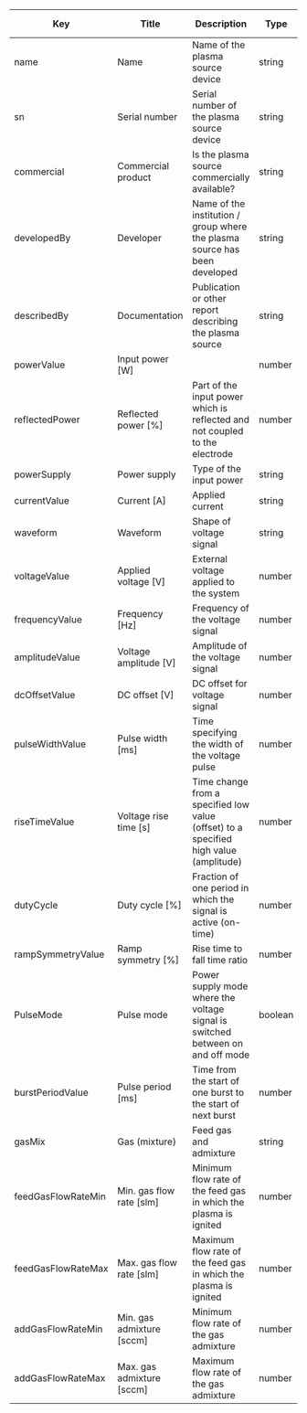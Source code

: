 |  Key                | Title                     | Description                                                                       | Type    | Required | Default value |
| ------------------- | ------------------------- | --------------------------------------------------------------------------------- | ------- | -------- | ------------- |
| name                | Name                      | Name of the plasma source device                                                  | string  | true     |               |
| sn                  | Serial number             | Serial number of the plasma source device                                         | string  | true     |               |
| commercial          | Commercial product        | Is the plasma source commercially available?                                      | string  | true     |               |
| developedBy         | Developer                 | Name of the institution / group where the plasma source has been developed        | string  | true     |               |
| describedBy         | Documentation             | Publication or other report describing the plasma source                          | string  | true     |               |
| powerValue          | Input power [W]           |                                                                                   | number  | true     |               |
| reflectedPower      | Reflected power [%]       | Part of the input power which is reflected and not coupled to the electrode       | number  | false    |               |
| powerSupply         | Power supply              | Type of the input power                                                           | string  | true     |               |
| currentValue        | Current [A]               | Applied current                                                                   | string  | false    |               | 
| waveform            | Waveform                  | Shape of voltage signal                                                           | string  | false    |               | 
| voltageValue        | Applied voltage [V]       | External voltage applied to the system                                            | number  | false    |               |
| frequencyValue      | Frequency [Hz]            | Frequency of the voltage signal                                                   | number  | false    |               | 
| amplitudeValue      | Voltage amplitude [V]     | Amplitude of the voltage signal                                                   | number  | false    |               | 
| dcOffsetValue       | DC offset [V]             | DC offset for voltage signal                                                      | number  | false    |               | 
| pulseWidthValue     | Pulse width [ms]          | Time specifying the width of the voltage pulse                                    | number  | false    |               | 
| riseTimeValue       | Voltage rise time [s]     | Time change from a specified low value (offset) to a specified high value (amplitude)| number | false  |               | 
| dutyCycle           | Duty cycle [%]            | Fraction of one period in which the signal is active (on-time)                    | number  | false    |               | 
| rampSymmetryValue   | Ramp symmetry [%]         | Rise time to fall time ratio                                                      | number  | false    |               | 
| PulseMode           | Pulse mode                | Power supply mode where the voltage signal is switched between on and off mode    | boolean | false    |               | 
| burstPeriodValue    | Pulse period [ms]         | Time from the start of one burst to the start of next burst                       | number  | false    |               | 
| gasMix              | Gas (mixture)             | Feed gas and admixture                                                            | string  | true     |               |
| feedGasFlowRateMin  | Min. gas flow rate [slm]  | Minimum flow rate of the feed gas in which the plasma is ignited                  | number  | false    |               |
| feedGasFlowRateMax  | Max. gas flow rate [slm]  | Maximum flow rate of the feed gas in which the plasma is ignited                  | number  | false    |               |
| addGasFlowRateMin   | Min. gas admixture [sccm] | Minimum flow rate of the gas admixture                                            | number  | false    |               |
| addGasFlowRateMax   | Max. gas admixture [sccm] | Maximum flow rate of the gas admixture                                            | number  | false    |               |
